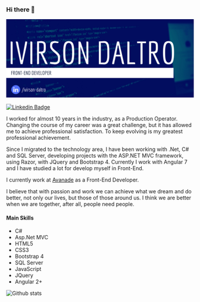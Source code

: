 ### Hi there 👋

[![Hello 👋🏻](https://github.com/ivirson/ivirson/blob/master/banner_ivirson.png)](https://www.linkedin.com/in/ivirson-daltro/)


[![Linkedin Badge](https://img.shields.io/badge/-Add&nbsp;Me-blue?style=flat-square&logo=Linkedin&logoColor=white&link=https://www.linkedin.com/in/ivirson-daltro/)](https://www.linkedin.com/in/ivirson-daltro/)

I worked for almost 10 years in the industry, as a Production Operator. 
Changing the course of my career was a great challenge, but it has allowed me to achieve professional satisfaction. To keep evolving is my greatest professional achievement. 

Since I migrated to the technology area, I have been working with .Net, C# and SQL Server, developing projects with the ASP.NET MVC framework, using Razor, with JQuery and Bootstrap 4. Currently I work with Angular 7 and I have studied a lot for develop myself in Front-End.

I currently work at [Avanade](https://www.avanade.com/pt-br) as a Front-End Developer.

I believe that with passion and work we can achieve what we dream and do better, not only our lives, but those of those around us. I think we are better when we are together, after all, people need people.

#### Main Skills

- C#
- Asp.Net MVC
- HTML5
- CSS3
- Bootstrap 4
- SQL Server
- JavaScript
- JQuery
- Angular 2+

![Github stats](https://github-readme-stats.vercel.app/api?username=ivirson&hide=["prs","issues"])
